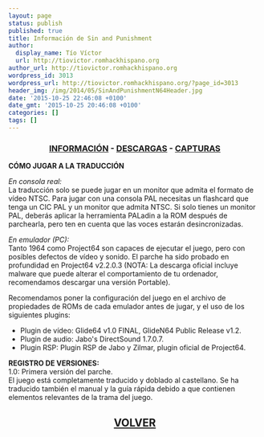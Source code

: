 ```yaml
---
layout: page
status: publish
published: true
title: Información de Sin and Punishment
author:
  display_name: Tío Víctor
  url: http://tiovictor.romhackhispano.org
author_url: http://tiovictor.romhackhispano.org
wordpress_id: 3013
wordpress_url: http://tiovictor.romhackhispano.org/?page_id=3013
header_img: /img/2014/05/SinAndPunishmentN64Header.jpg
date: '2015-10-25 22:46:08 +0100'
date_gmt: '2015-10-25 20:46:08 +0100'
categories: []
tags: []
---
```


<h3 style="text-align: center;"><strong><a href="http://tiovictor.romhackhispano.org/sin-and-punishment-n64/informacion/">INFORMACIÓN</a> - <a href="http://tiovictor.romhackhispano.org/sin-and-punishment-n64/descargar/">DESCARGAS</a> - <a href="http://tiovictor.romhackhispano.org/sin-and-punishment-n64/capturas-2/">CAPTURAS</a></strong></h3>

**CÓMO JUGAR A LA TRADUCCIÓN**

_En consola real:_  
La traducción solo se puede jugar en un monitor que admita el formato de vídeo NTSC. 
Para jugar con una consola PAL necesitas un flashcard que tenga un CIC PAL y un monitor 
que admita NTSC. Si solo tienes un monitor PAL, deberás aplicar la herramienta PALadin a 
la ROM después de parchearla, pero ten en cuenta que las voces estarán desincronizadas.

_En emulador (PC):_  
Tanto 1964 como Project64 son capaces de ejecutar el juego, pero con posibles defectos 
de vídeo y sonido. El parche ha sido probado en profundidad en Project64 v2.2.0.3 (NOTA: 
La descarga oficial incluye malware que puede alterar el comportamiento de tu ordenador, 
recomendamos descargar una versión Portable).

Recomendamos poner la configuración del juego en el archivo de propiedades de ROMs de cada 
emulador antes de jugar, y el uso de los siguientes plugins:  
- Plugin de vídeo: Glide64 v1.0 FINAL, GlideN64 Public Release v1.2.  
- Plugin de audio: Jabo's DirectSound 1.7.0.7.  
- Plugin RSP: Plugin RSP de Jabo y Zilmar, plugin oficial de Project64.

**REGISTRO DE VERSIONES:**  
1.0: Primera versión del parche.  
El juego está completamente traducido y doblado al castellano. Se ha traducido también 
el manual y la guía rápida debido a que contienen elementos relevantes de la trama del juego.

<h2 style="text-align: center;"><a href="http://tiovictor.romhackhispano.org/sin-and-punishment-n64/"><strong>VOLVER</strong></a></h2>
